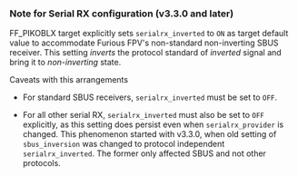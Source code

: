 ### Note for Serial RX configuration (v3.3.0 and later)

FF_PIKOBLX target explicitly sets `serialrx_inverted` to `ON` as target default value to accommodate Furious FPV's non-standard non-inverting SBUS receiver. This setting _inverts_ the protocol standard of _inverted_ signal and bring it to _non-inverting_ state.

Caveats with this arrangements

- For standard SBUS receivers, `serialrx_inverted` must be set to `OFF`.

- For all other serial RX, `serialrx_inverted` must also be set to `OFF` explicitly, as this setting does persist even when `serialrx_provider` is changed. This phenomenon started with v3.3.0, when old setting of `sbus_inversion` was changed to protocol independent `serialrx_inverted`. The former only affected SBUS and not other protocols.